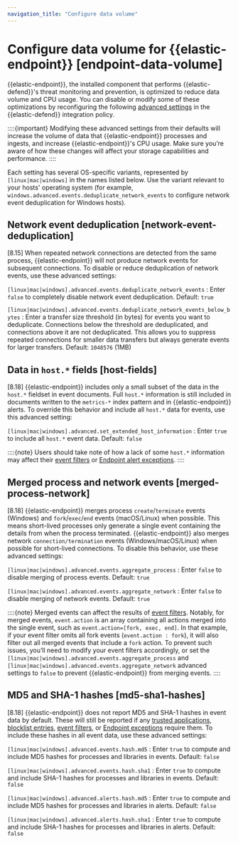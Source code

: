```yaml
---
navigation_title: "Configure data volume"
---
```


# Configure data volume for {{elastic-endpoint}} [endpoint-data-volume]


{{elastic-endpoint}}, the installed component that performs {{elastic-defend}}'s threat monitoring and prevention, is optimized to reduce data volume and CPU usage. You can disable or modify some of these optimizations by reconfiguring the following [advanced settings](../../../solutions/security/configure-elastic-defend/configure-an-integration-policy-for-elastic-defend.md#adv-policy-settings) in the {{elastic-defend}} integration policy.

::::{important} 
Modifying these advanced settings from their defaults will increase the volume of data that {{elastic-endpoint}} processes and ingests, and increase {{elastic-endpoint}}'s CPU usage. Make sure you’re aware of how these changes will affect your storage capabilities and performance.
::::


Each setting has several OS-specific variants, represented by `[linux|mac|windows]` in the names listed below. Use the variant relevant to your hosts' operating system (for example, `windows.advanced.events.deduplicate_network_events` to configure network event deduplication for Windows hosts).


## Network event deduplication [network-event-deduplication] 

[8.15] When repeated network connections are detected from the same process, {{elastic-endpoint}} will not produce network events for subsequent connections. To disable or reduce deduplication of network events, use these advanced settings:

`[linux|mac|windows].advanced.events.deduplicate_network_events`
:   Enter `false` to completely disable network event deduplication. Default: `true`

`[linux|mac|windows].advanced.events.deduplicate_network_events_below_bytes`
:   Enter a transfer size threshold (in bytes) for events you want to deduplicate. Connections below the threshold are deduplicated, and connections above it are not deduplicated. This allows you to suppress repeated connections for smaller data transfers but always generate events for larger transfers. Default: `1048576` (1MB)


## Data in `host.*` fields [host-fields] 

[8.18] {{elastic-endpoint}} includes only a small subset of the data in the `host.*` fieldset in event documents. Full `host.*` information is still included in documents written to the `metrics-*` index pattern and in {{elastic-endpoint}} alerts. To override this behavior and include all `host.*` data for events, use this advanced setting:

`[linux|mac|windows].advanced.set_extended_host_information`
:   Enter `true` to include all `host.*` event data. Default: `false`

::::{note} 
Users should take note of how a lack of some `host.*` information may affect their [event filters](../../../solutions/security/manage-elastic-defend/event-filters.md) or [Endpoint alert exceptions](../../../solutions/security/detect-and-alert/add-manage-exceptions.md#endpoint-rule-exceptions).
::::



## Merged process and network events [merged-process-network] 

[8.18] {{elastic-endpoint}} merges process `create`/`terminate` events (Windows) and `fork`/`exec`/`end` events (macOS/Linux) when possible. This means short-lived processes only generate a single event containing the details from when the process terminated. {{elastic-endpoint}} also merges network `connection/termination` events (Windows/macOS/Linux) when possible for short-lived connections. To disable this behavior, use these advanced settings:

`[linux|mac|windows].advanced.events.aggregate_process`
:   Enter `false` to disable merging of process events. Default: `true`

`[linux|mac|windows].advanced.events.aggregate_network`
:   Enter `false` to disable merging of network events. Default: `true`

::::{note} 
Merged events can affect the results of [event filters](../../../solutions/security/manage-elastic-defend/event-filters.md). Notably, for merged events, `event.action` is an array containing all actions merged into the single event, such as `event.action=[fork, exec, end]`. In that example, if your event filter omits all fork events (`event.action : fork`), it will also filter out all merged events that include a `fork` action. To prevent such issues, you’ll need to modify your event filters accordingly, or set the `[linux|mac|windows].advanced.events.aggregate_process` and `[linux|mac|windows].advanced.events.aggregate_network` advanced settings to `false` to prevent {{elastic-endpoint}} from merging events.
::::



## MD5 and SHA-1 hashes [md5-sha1-hashes] 

[8.18] {{elastic-endpoint}} does not report MD5 and SHA-1 hashes in event data by default. These will still be reported if any [trusted applications](../../../solutions/security/manage-elastic-defend/trusted-applications.md), [blocklist entries](../../../solutions/security/manage-elastic-defend/blocklist.md), [event filters](../../../solutions/security/manage-elastic-defend/event-filters.md), or [Endpoint exceptions](../../../solutions/security/detect-and-alert/add-manage-exceptions.md#endpoint-rule-exceptions) require them. To include these hashes in all event data, use these advanced settings:

`[linux|mac|windows].advanced.events.hash.md5`
:   Enter `true` to compute and include MD5 hashes for processes and libraries in events. Default: `false`

`[linux|mac|windows].advanced.events.hash.sha1`
:   Enter `true` to compute and include SHA-1 hashes for processes and libraries in events. Default: `false`

`[linux|mac|windows].advanced.alerts.hash.md5`
:   Enter `true` to compute and include MD5 hashes for processes and libraries in alerts. Default: `false`

`[linux|mac|windows].advanced.alerts.hash.sha1`
:   Enter `true` to compute and include SHA-1 hashes for processes and libraries in alerts. Default: `false`

